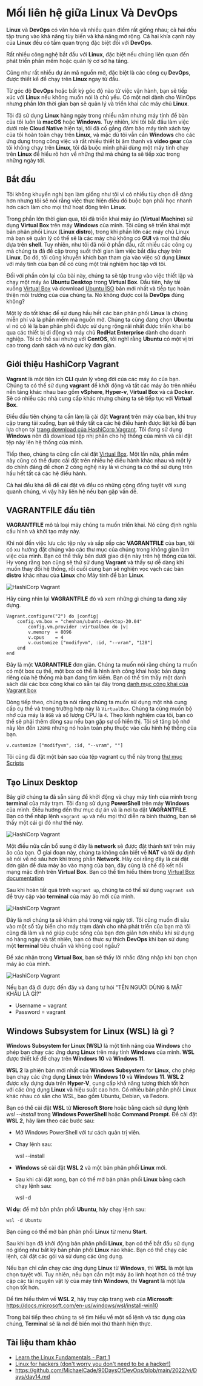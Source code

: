 # Mối liên hệ giữa Linux Và DevOps

**Linux** và **DevOps** có văn hóa và nhiều quan điểm rất giống nhau; cả hai đều tập trung vào khả năng tùy biến và khả năng mở rộng. Cả hai khía cạnh này của **Linux** đều có tầm quan trọng đặc biệt đối với **DevOps**.

Rất nhiều công nghệ bắt đầu với **Linux**, đặc biệt nếu chúng liên quan đến phát triển phần mềm hoặc quản lý cơ sở hạ tầng.

Cũng như rất nhiều dự án mã nguồn mở, đặc biệt là các công cụ **DevOps**, được thiết kế để chạy trên **Linux** ngay từ đầu.

Từ góc độ **DevOps** hoặc bất kỳ góc độ nào từ việc vận hành, bạn sẽ tiếp xúc với **Linux** nếu không muốn nói là chủ yếu. Có một nơi dành cho WinOps nhưng phần lớn thời gian bạn sẽ quản lý và triển khai các máy chủ **Linux**.

Tôi đã sử dụng **Linux** hàng ngày trong nhiều năm nhưng máy tính để bàn của tôi luôn là **macOS** hoặc **Windows**. Tuy nhiên, khi tôi bắt đầu làm việc dưới role **Cloud Native** hiện tại, tôi đã cố gắng đảm bảo máy tính xách tay của tôi hoàn toàn chạy trên **Linux**, và mặc dù tôi vẫn cần **Windows** cho các ứng dụng trong công việc và rất nhiều thiết bị âm thanh và **video gear** của tôi không chạy trên **Linux**, tôi đã buộc mình phải dùng một máy tính chạy trên **Linux** để hiểu rõ hơn về những thứ mà chúng ta sẽ tiếp xúc trong những ngày tới.

## Bắt đầu

Tôi không khuyến nghị bạn làm giống như tôi vì có nhiều tùy chọn dễ dàng hơn nhưng tôi sẽ nói rằng việc thực hiện điều đó buộc bạn phải học nhanh hơn cách làm cho mọi thứ hoạt động trên **Linux**.

Trong phần lớn thời gian qua, tôi đã triển khai máy ảo (**Virtual Machine**) sử dụng **Virtual Box** trên máy **Windows** của mình. Tôi cũng sẽ triển khai một bản phân phối Linux (**Linux distro**), trong khi phần lớn các máy chủ Linux mà bạn sẽ quản lý có thể sẽ là các máy chủ không có **GUI** và mọi thứ đều dựa trên **shell**. Tuy nhiên, như tôi đã nói ở phần đầu, rất nhiều các công cụ mà chúng ta đã đề cập trong suốt thời gian làm việc bắt đầu chạy trên **Linux**. Do đó, tôi cũng khuyến khích bạn tham gia vào việc sử dụng **Linux** với máy tính của bạn để có cùng một trải nghiệm học tập với tôi.

Đối với phần còn lại của bài này, chúng ta sẽ tập trung vào việc thiết lập và chạy một máy ảo **Ubuntu Desktop** trong **Virtual Box**. Đầu tiên, hãy tải xuống [Virtual Box](https://www.virtualbox.org/) và download [Ubuntu ISO](https://ubuntu.com/download) bản mới nhất và tiếp tục hoàn thiện môi trường của của chúng ta. Nó không được coi là **DevOps** đúng không?

Một lý do tốt khác để sử dụng hầu hết các bản phân phối **Linux** là chúng miễn phí và là phần mềm mã nguồn mở. Chúng ta cũng đang chọn **Ubuntu** vì nó có lẽ là bản phân phối được sử dụng rộng rãi nhất được triển khai bỏ qua các thiết bị di động và máy chủ **RedHat Enterprise** dành cho doanh nghiệp. Tôi có thể sai nhưng với **CentOS**, tôi nghĩ rằng **Ubuntu** có một vị trí cao trong danh sách và nó cực kỳ đơn giản.

## Giới thiệu HashiCorp Vagrant

**Vagrant** là một tiện ích **CLI** quản lý vòng đời của các máy ảo của bạn. Chúng ta có thể sử dụng **vagrant** để khởi động và tắt các máy ảo trên nhiều nền tảng khác nhau bao gồm **vSphere**, **Hyper-v**, V**irtual Box** và cả **Docker**. Sẽ có nhiều các nhà cung cấp khác nhưng chúng ta sẽ tiếp tục với **Virtual Box**.

Điều đầu tiên chúng ta cần làm là cài đặt **Vagrant** trên máy của bạn, khi truy cập trang tải xuống, bạn sẽ thấy tất cả các hệ điều hành được liệt kê để bạn lựa chọn tại [trang download của HashiCorp Vagrant](https://www.vagrantup.com/downloads). Tôi đang sử dụng **Windows** nên đã download tệp nhị phân cho hệ thống của mình và cài đặt tệp này lên hệ thống của mình.

Tiếp theo, chúng ta cũng cần cài đặt [Virtual Box](https://www.virtualbox.org/wiki/Downloads). Một lần nữa, phần mềm này cũng có thể được cài đặt trên nhiều hệ điều hành khác nhau và một lý do chính đáng để chọn 2 công nghệ này là vì chúng ta có thể sử dụng trên hầu hết tất cả các hệ điều hành.

Cả hai đều khá dễ đề cài đặt và đều có những cộng đồng tuyệt vời xung quanh chúng, vì vậy hãy liên hệ nếu bạn gặp vấn đề.

## VAGRANTFILE đầu tiên

**VAGRANTFILE** mô tả loại máy chúng ta muốn triển khai. Nó cũng định nghĩa cấu hình và khởi tạo máy này.

Khi nói đến việc lưu các tệp này và sắp xếp các **VAGRANTFILE** của bạn, tôi có xu hướng đặt chúng vào các thư mục của chúng trong không gian làm việc của mình. Bạn có thể thấy bên dưới giao diện này trên hệ thống của tôi. Hy vọng rằng bạn cũng sẽ thử sử dụng **Vagrant** và thấy sự dễ dàng khi muốn thay đổi hệ thống, rồi cuối cùng bạn sẽ nghiện vọc vạch các bản **distro** khác nhau của **Linux** cho Máy tính để bàn **Linux**.

![HashiCorp Vagrant](../../Image/HashiCorp-Vagrant01.png)

Hãy cùng nhìn lại **VAGRANTFILE** đó và xem những gì chúng ta đang xây dựng.

```
Vagrant.configure("2") do |config|
    config.vm.box = "chenhan/ubuntu-desktop-20.04"
        config.vm.provider :virtualbox do |v|
        v.memory  = 8096
        v.cpus    = 4
        v.customize ["modifyvm", :id, "--vram", "128"]
    end
end
```

Đây là một **VAGRANTFILE** đơn giản. Chúng ta muốn nói rằng chúng ta muốn có một box cụ thể, một box có thể là hình ảnh công khai hoặc bản dựng riêng của hệ thống mà bạn đang tìm kiếm. Bạn có thể tìm thấy một danh sách dài các box công khai có sẵn tại đây trong [danh mục công khai của Vagrant box](https://app.vagrantup.com/boxes/search)

Dòng tiếp theo, chúng ta nói rằng chúng ta muốn sử dụng một nhà cung cấp cụ thể và trong trường hợp này là `VirtualBox`. Chúng ta cũng muốn bộ nhớ của máy là `8GB` và số lượng CPU là `4`. Theo kinh nghiệm của tôi, bạn có thể sẽ phải thêm dòng sau nếu bạn gặp sự cố hiển thị. Tôi sẽ tăng bộ nhớ này lên đến `128MB` nhưng nó hoàn toàn phụ thuộc vào cấu hình hệ thống của bạn.

```
v.customize ["modifyvm", :id, "--vram", ""]
```

Tôi cũng đã đặt một bản sao của tệp vagrant cụ thể này trong [thư mục Scripts](/Scripts/VAGRANTFILE)

## Tạo Linux Desktop

Bây giờ chúng ta đã sẵn sàng để khởi động và chạy máy tính của mình trong **terminal** của máy trạm. Tôi đang sử dụng **PowerShell** trên máy **Windows** của mình. Điều hướng đến thư mục dự án và là nơi ta đặt **VAGRANTFILE**. Bạn có thể nhập lệnh `vagrant up` và nếu mọi thứ diễn ra bình thường, bạn sẽ thấy một cái gì đó như thế này.

![HashiCorp Vagrant](../../Image/HashiCorp-Vagrant02.png)

Một điều nữa cần bổ sung ở đây là **network** sẽ được đặt thành `NAT` trên máy ảo của bạn. Ở giai đoạn này, chúng ta không cần biết về **NAT** và tôi dự định sẽ nói về nó sâu hơn khi trong phần **Network**. Hãy coi rằng đây là cài đặt đơn giản để đưa máy ảo vào mạng của bạn, đây cũng là chế độ kết nối mạng mặc định trên **Virtual Box**. Bạn có thể tìm hiểu thêm trong [Virtual Box documentation](https://www.virtualbox.org/manual/ch06.html#network_nat)

Sau khi hoàn tất quá trình `vagrant up`, chúng ta có thể sử dụng `vagrant ssh` để truy cập vào **terminal** của máy ảo mới của mình.

![HashiCorp Vagrant](../../Image/HashiCorp-Vagrant03.png)

Đây là nơi chúng ta sẽ khám phá trong vài ngày tới. Tôi cũng muốn đi sâu vào một số tùy biến cho máy trạm dành cho nhà phát triển của bạn mà tôi cũng đã làm và nó giúp cuộc sống của bạn đơn giản hơn nhiều khi sử dụng nó hàng ngày và tất nhiên, bạn có thực sự thích **DevOps** khi bạn sử dụng một **terminal** tiêu chuẩn và không cool ngầu?

Để xác nhận trong **Virtual Box**, bạn sẽ thấy lời nhắc đăng nhập khi bạn chọn máy ảo của mình.

![HashiCorp Vagrant](../../Image/HashiCorp-Vagrant04.png)

Nếu bạn đã đi được đến đây và đang tự hỏi "TÊN NGƯỜI DÙNG & MẬT KHẨU LÀ GÌ?"

- Username = vagrant
- Password = vagrant

## Windows Subsystem for Linux (WSL) là gì ?

**Windows Subsystem for Linux (WSL)** là một tính năng của **Windows** cho phép bạn chạy các ứng dụng **Linux** trên máy tính **Windows** của mình. **WSL** được thiết kế để chạy trên **Windows 10** và **Windows 11**.

**WSL 2** là phiên bản mới nhất của **Windows Subsystem** for **Linux**, cho phép bạn chạy các ứng dụng **Linux** trên **Windows 10** và **Windows 11**. **WSL 2** được xây dựng dựa trên **Hyper-V**, cung cấp khả năng tương thích tốt hơn với các ứng dụng **Linux** và hiệu suất cao hơn. Có nhiều bản phân phối Linux khác nhau có sẵn cho WSL, bao gồm Ubuntu, Debian, và Fedora.

Bạn có thể cài đặt **WSL** từ **Microsoft Store** hoặc bằng cách sử dụng lệnh *wsl --install* trong **Windows PowerShell** hoặc **Command Prompt**. Để cài đặt **WSL 2**, hãy làm theo các bước sau:

- Mở Windows PowerShell với tư cách quản trị viên.

- Chạy lệnh sau:

    wsl --install

- **Windows** sẽ cài đặt **WSL 2** và một bản phân phối **Linux** mới.

- Sau khi cài đặt xong, bạn có thể mở bản phân phối **Linux** bằng cách chạy lệnh sau:

    wsl -d <distribution name>

**Ví dụ**: để mở bản phân phối **Ubuntu**, hãy chạy lệnh sau:

    wsl -d Ubuntu

Bạn cũng có thể mở bản phân phối **Linux** từ menu **Start**.

Sau khi bạn đã khởi động bản phân phối **Linux**, bạn có thể bắt đầu sử dụng nó giống như bất kỳ bản phân phối **Linux** nào khác. Bạn có thể chạy các lệnh, cài đặt các gói và sử dụng các ứng dụng.

Nếu bạn chỉ cần chạy các ứng dụng **Linux** từ **Windows**, thì **WSL** là một lựa chọn tuyệt vời. Tuy nhiên, nếu bạn cần một máy ảo linh hoạt hơn có thể truy cập các tài nguyên vật lý của máy tính **Windows**, thì **Vagrant** là một lựa chọn tốt hơn.

Để tìm hiểu thêm về **WSL 2**, hãy truy cập trang web của **Microsoft**: https://docs.microsoft.com/en-us/windows/wsl/install-win10

Trong bài tiếp theo chúng ta sẽ tìm hiểu về một số lệnh và tác dụng của chúng, **Terminal** sẽ là nơi để biến mọi thứ thành hiện thực.

## Tài liệu tham khảo

- [Learn the Linux Fundamentals - Part 1](https://www.youtube.com/watch?v=kPylihJRG70)
- [Linux for hackers (don't worry you don't need to be a hacker!)](https://www.youtube.com/watch?v=VbEx7B_PTOE)
- https://github.com/MichaelCade/90DaysOfDevOps/blob/main/2022/vi/Days/day14.md